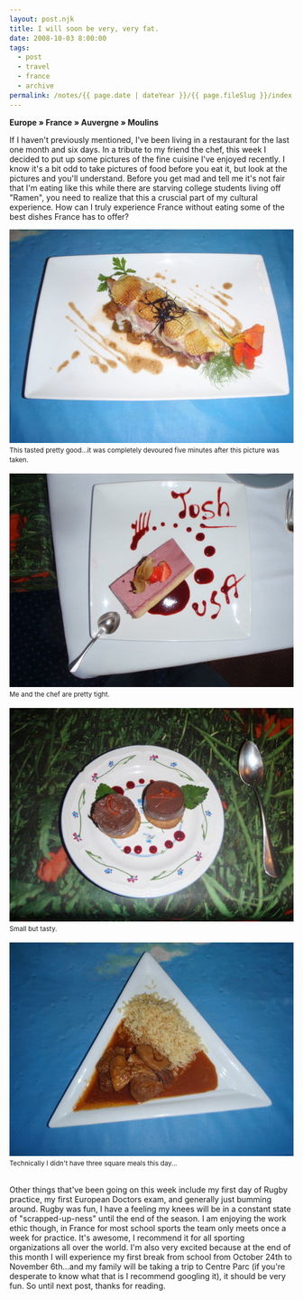 ```yaml
---
layout: post.njk
title: I will soon be very, very fat.
date: 2008-10-03 8:00:00
tags:
  - post
  - travel
  - france
  - archive
permalink: /notes/{{ page.date | dateYear }}/{{ page.fileSlug }}/index.html
---
```


**Europe » France » Auvergne » Moulins**

If I haven't previously mentioned, I've been living in a restaurant for the last one month and six days. In a tribute to my friend the chef, this week I decided to put up some pictures of the fine cuisine I've enjoyed recently. I know it's a bit odd to take pictures of food before you eat it, but look at the pictures and you'll understand. Before you get mad and tell me it's not fair that I'm eating like this while there are starving college students living off "Ramen", you need to realize that this a cruscial part of my cultural experience. How can I truly experience France without eating some of the best dishes France has to offer?

<div><img src="/img/blog-archive/fat-1.jpg" class="blog-pic" alt="An average night." /></div>
<div class="center-text"><small>This tasted pretty good...it was completely devoured five minutes after this picture was taken.</small></div><br />

<div><img src="/img/blog-archive/fat-2.jpg" class="blog-pic" alt="Dessert"/></div>
<div class="center-text"><small>Me and the chef are pretty tight.</small></div><br />

<div><img src="/img/blog-archive/fat-3.jpg" class="blog-pic" alt="More dessert."/></div>
<div class="center-text"><small>Small but tasty.</small></div><br />

<div><img src="/img/blog-archive/fat-4.jpg" class="blog-pic" alt="Sweet plate."/></div>
<div class="center-text"><small>Technically I didn't have three square meals this day...</small></div><br />

Other things that've been going on this week include my first day of Rugby practice, my first European Doctors exam, and generally just bumming around. Rugby was fun, I have a feeling my knees will be in a constant state of "scrapped-up-ness" until the end of the season. I am enjoying the work ethic though, in France for most school sports the team only meets once a week for practice. It's awesome, I recommend it for all sporting organizations all over the world. I'm also very excited because at the end of this month I will experience my first break from school from October 24th to November 6th...and my family will be taking a trip to Centre Parc (if you're desperate to know what that is I recommend googling it), it should be very fun. So until next post, thanks for reading.
